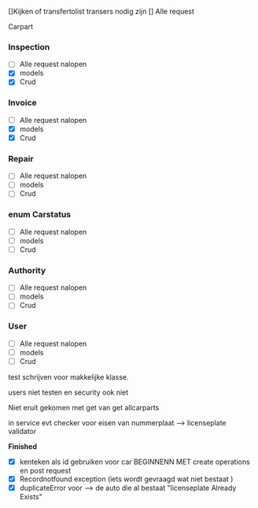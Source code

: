 

[]Kijken of transfertolist transers nodig zijn 
[] Alle request

Carpart

### Inspection 
- [ ] Alle request nalopen
- [x] models
- [x] Crud

### Invoice
- [ ] Alle request nalopen
- [x] models
- [x] Crud

### Repair
- [ ] Alle request nalopen
- [ ] models
- [ ] Crud

### enum Carstatus
- [ ] Alle request nalopen
- [ ] models
- [ ] Crud

### Authority
- [ ] Alle request nalopen
- [ ] models
- [ ] Crud

### User
- [ ] Alle request nalopen
- [ ] models
- [ ] Crud

test schrijven voor makkelijke klasse. 

users niet testen en security ook niet 

Niet eruit gekomen met get van get allcarparts


in service evt checker voor eisen van nummerplaat --> licenseplate validator


**Finished** 
- [x] kenteken als id gebruiken voor car
  BEGINNENN MET create operations en post request
-[x] Recordnotfound exception (iets wordt gevraagd wat niet bestaat )
-[x] duplicateError voor --> de auto die al bestaat  "licenseplate Already Exists"